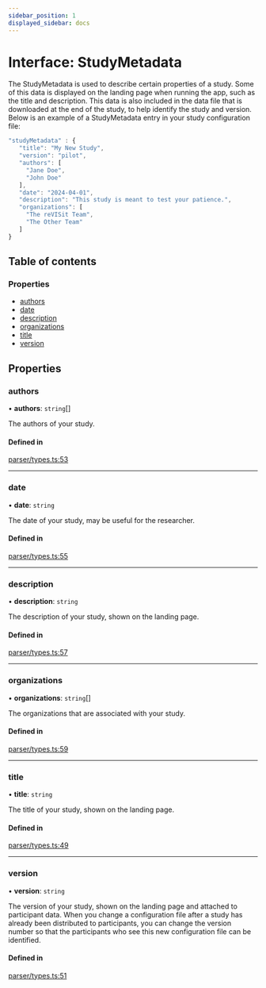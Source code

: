 ```yaml
---
sidebar_position: 1
displayed_sidebar: docs
---
```


# Interface: StudyMetadata

The StudyMetadata is used to describe certain properties of a study.
Some of this data is displayed on the landing page when running the app, such as the title and description.
This data is also included in the data file that is downloaded at the end of the study, to help identify the study and version. Below is an example of a StudyMetadata entry in your study configuration file:

```js
"studyMetadata" : {
   "title": "My New Study",
   "version": "pilot",
   "authors": [
     "Jane Doe",
     "John Doe"
   ],
   "date": "2024-04-01",
   "description": "This study is meant to test your patience.",
   "organizations": [
     "The reVISit Team",
     "The Other Team"
   ]
}
```

## Table of contents

### Properties

- [authors](StudyMetadata.md#authors)
- [date](StudyMetadata.md#date)
- [description](StudyMetadata.md#description)
- [organizations](StudyMetadata.md#organizations)
- [title](StudyMetadata.md#title)
- [version](StudyMetadata.md#version)

## Properties

### authors

• **authors**: `string`[]

The authors of your study.

#### Defined in

[parser/types.ts:53](https://github.com/revisit-studies/study/blob/bdd28e8/src/parser/types.ts#L53)

___

### date

• **date**: `string`

The date of your study, may be useful for the researcher.

#### Defined in

[parser/types.ts:55](https://github.com/revisit-studies/study/blob/bdd28e8/src/parser/types.ts#L55)

___

### description

• **description**: `string`

The description of your study, shown on the landing page.

#### Defined in

[parser/types.ts:57](https://github.com/revisit-studies/study/blob/bdd28e8/src/parser/types.ts#L57)

___

### organizations

• **organizations**: `string`[]

The organizations that are associated with your study.

#### Defined in

[parser/types.ts:59](https://github.com/revisit-studies/study/blob/bdd28e8/src/parser/types.ts#L59)

___

### title

• **title**: `string`

The title of your study, shown on the landing page.

#### Defined in

[parser/types.ts:49](https://github.com/revisit-studies/study/blob/bdd28e8/src/parser/types.ts#L49)

___

### version

• **version**: `string`

The version of your study, shown on the landing page and attached to participant data. When you change a configuration file after a study has already been distributed to participants, you can change the version number so that the participants who see this new configuration file can be identified.

#### Defined in

[parser/types.ts:51](https://github.com/revisit-studies/study/blob/bdd28e8/src/parser/types.ts#L51)

